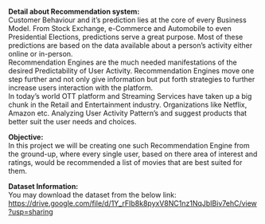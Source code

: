 **Detail about Recommendation system:**<br>
Customer Behaviour and it’s prediction lies
at the core of every Business Model. From
Stock Exchange, e-Commerce and
Automobile to even Presidential Elections,
predictions serve a great purpose. Most of
these predictions are based on the data
available about a person’s activity either
online or in-person.<br>
Recommendation Engines are the much
needed manifestations of the desired
Predictability of User Activity.
Recommendation Engines move one step
further and not only give information but
put forth strategies to further increase users
interaction with the platform.<br>
In today’s world OTT platform and Streaming
Services have taken up a big chunk in the
Retail and Entertainment industry.
Organizations like Netflix, Amazon etc.
Analyzing User Activity Pattern’s and suggest
products that better suit the user needs and
choices.<br>

**Objective:**<br>
In this project we will be
creating one such Recommendation Engine
from the ground-up, where every single user,
based on there area of interest and ratings,
would be recommended a list of movies that
are best suited for them.<br>

**Dataset Information:**<br>
You may download the dataset from the below link:<br>
https://drive.google.com/file/d/1Y_rFIb8k8pyxV8NC1nz1NqJbIBiv7ehC/view?usp=sharing
<br> 
